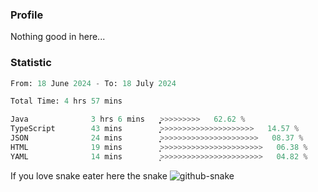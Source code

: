### Profile 

Nothing good in here...

### Statistic
<!--START_SECTION:waka-->

```python
From: 18 June 2024 - To: 18 July 2024

Total Time: 4 hrs 57 mins

Java              3 hrs 6 mins    ͎͎͎͎͎͎͎͎͎͎͎͎͎͎͎̝>>>>>>>>>   62.62 %
TypeScript        43 mins         ͎͎͎̝>>>>>>>>>>>>>>>>>>>>>   14.57 %
JSON              24 mins         ͎͎͙>>>>>>>>>>>>>>>>>>>>>>   08.37 %
HTML              19 mins         ͎̝>>>>>>>>>>>>>>>>>>>>>>>   06.38 %
YAML              14 mins         ͎͕>>>>>>>>>>>>>>>>>>>>>>>   04.82 %
```

<!--END_SECTION:waka-->

If you love snake eater here the snake 
<picture>
  <source media="(prefers-color-scheme: dark)" srcset="https://github.com/pradana4648/pradana4648/blob/c0566a83ca6ea5f2e46bab00e717c4c82b4b5c4c/github-contribution-grid-snake-dark.svg" />
  <source media="(prefers-color-scheme: light)" srcset="https://github.com/pradana4648/pradana4648/blob/c0566a83ca6ea5f2e46bab00e717c4c82b4b5c4c/github-contribution-grid-snake.svg" />
  <img alt="github-snake" src="https://github.com/pradana4648/pradana4648/blob/c0566a83ca6ea5f2e46bab00e717c4c82b4b5c4c/github-contribution-grid-snake.svg" />
</picture>
